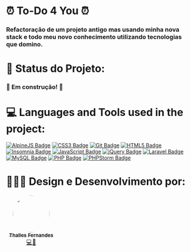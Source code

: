 # ⏰ To-Do 4 You ⏰

### Refactoração de um projeto antigo mas usando minha nova stack e todo meu novo conhecimento utilizando tecnologias que domino.

# 🚧 Status do Projeto:
### 🚧 Em construção! 🚧

# 💻 Languages and Tools used in the project:
[![AlpineJS Badge](https://img.shields.io/badge/Alpine%20JS-8BC0D0?style=for-the-badge&logo=alpinedotjs&logoColor=black)](https://alpinejs.dev/)
[![CSS3 Badge](https://img.shields.io/badge/CSS3-1572B6?style=for-the-badge&logo=css3&logoColor=white)](https://developer.mozilla.org/pt-BR/docs/Web/CSS)
[![Git Badge](https://img.shields.io/badge/Git-F05032?style=for-the-badge&logo=git&logoColor=white)](https://git-scm.com)
[![HTML5 Badge](https://img.shields.io/badge/HTML5-E34F26?style=for-the-badge&logo=html5&logoColor=white)](https://developer.mozilla.org/pt-BR/docs/Web/HTML)
[![Insomnia Badge](https://img.shields.io/badge/Insomnia-5849be?style=for-the-badge&logo=Insomnia&logoColor=white)](https://insomnia.rest/)
[![JavaScript Badge](https://img.shields.io/badge/JavaScript-323330?style=for-the-badge&logo=javascript&logoColor=F7DF1E)](https://developer.mozilla.org/pt-BR/docs/Web/JavaScript)
[![jQuery Badge](https://img.shields.io/badge/jQuery-0769AD?style=for-the-badge&logo=jquery&logoColor=white)](https://jquery.com/)
[![Laravel Badge](https://img.shields.io/badge/Laravel-FF2D20?style=for-the-badge&logo=laravel&logoColor=white)](https://laravel.com)
[![MySQL Badge](https://img.shields.io/badge/MySQL-005C84?style=for-the-badge&logo=mysql&logoColor=white)](https://dev.mysql.com/)
[![PHP Badge](https://img.shields.io/badge/PHP-777BB4?style=for-the-badge&logo=php&logoColor=white)](php.net/)
[![PHPStorm Badge](http://img.shields.io/badge/-PHPStorm-181717?style=for-the-badge&logo=phpstorm&logoColor=white)](https://www.jetbrains.com/pt-br/phpstorm/)

# 👨🏻‍💻 Design e Desenvolvimento por:
<table>
  <tr style="border: hidden;">
    <td style="vertical-align: center; text-align: center;"><a href="https://github.com/ThallesLana"><img src="https://avatars.githubusercontent.com/u/57325727?v=4" width="100px;" style="border-radius: 50%;" alt=""/><br /><sub><b>Thalles Fernandes</b></sub></a><br /><a href="https://github.com/ThallesLana" title="Thalles">💻🚀</a></td>
  </tr>
</table>
